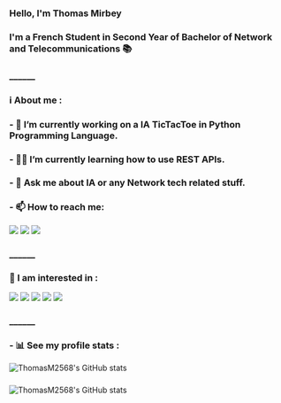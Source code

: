 ### Hello, I'm Thomas Mirbey
### I'm a French Student in Second Year of Bachelor of Network and Telecommunications 📚 
### ______
### ℹ️ About me :
### - 🔭 I’m currently working on a IA TicTacToe in Python Programming Language.          
### - 👨‍💻 I’m currently learning how to use REST APIs.
### - 💬 Ask me about IA or any Network tech related stuff.
### - 📫 How to reach me: 
[<img src="https://img.shields.io/badge/Gmail-D14836?style=for-the-badge&logo=gmail&logoColor=white">](mailto:thomas.mirbey@edu.univ-fcomte.fr)
[<img src="https://img.shields.io/badge/LinkedIn-0077B5?style=for-the-badge&logo=linkedin&logoColor=white">](https://fr.linkedin.com/in/thomas-mirbey)
[<img src="https://img.shields.io/badge/website-000000?style=for-the-badge&logo=About.me&logoColor=white">](https://thomasmirbey.my.canva.site)

### ______
### 🚀 I am interested in :

<img src="https://img.shields.io/badge/-Python-3776AB?logo=python&logoColor=white">    <img src="https://img.shields.io/badge/C++-blue.svg?style=flat&logo=c%2B%2B">    <img src="https://img.shields.io/badge/Debian-A81D33?style=for-the-badge&logo=debian&logoColor=white">    <img src="https://img.shields.io/badge/MySQL-005C84?style=for-the-badge&logo=mysql&logoColor=white">    <img src="https://img.shields.io/badge/Arduino-00979D?style=for-the-badge&logo=Arduino&logoColor=white">

### ______
### - 📊 See my profile stats :
![ThomasM2568's GitHub stats](https://github-readme-stats.vercel.app/api/top-langs/?username=thomasm2568&theme=transparent&show_icons=true)
###
![ThomasM2568's GitHub stats](https://github-readme-stats.vercel.app/api?username=thomasm2568&theme=transparent&show_icons=true)


<!--

**ThomasM2568/ThomasM2568** is a ✨ _special_ ✨ repository because its `README.md` (this file) appears on your GitHub profile.

Here are some ideas to get you started:


- 👯 I’m looking to collaborate on ...
- 🤔 I’m looking for help with ...

- 😄 Pronouns: ...
- ⚡ Fun fact: ...
-->
